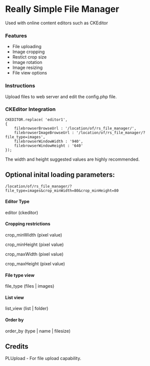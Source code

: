 # Really Simple File Manager

Used with online content editors such as CKEditor

### Features

- File uploading
- Image cropping
- Restict crop size
- Image rotation
- Image resizing
- File view options

### Instructions

Upload files to web server and edit the config.php file.

### CKEditor Integration

    CKEDITOR.replace( 'editor1',
    {
    	filebrowserBrowseUrl : '/location/of/rs_file_manager/',
    	filebrowserImageBrowseUrl : '/location/of/rs_file_manager/?file_type=images',
    	filebrowserWindowWidth : '940',
     	filebrowserWindowHeight : '640'
    });

The width and height suggested values are highly recommended.

## Optional inital loading parameters:

    /location/of/rs_file_manager/?file_type=images&crop_minWidth=80&crop_minHeight=80

#### Editor Type

editor (ckeditor)

#### Cropping restrictions

crop_minWidth (pixel value)

crop_minHeight (pixel value)

crop_maxWidth (pixel value)

crop_maxHeight (pixel value)

#### File type view

file_type (files | images)

#### List view

list_view (list | folder)

#### Order by

order_by (type | name | filesize)

Credits
----
PLUpload - For file upload capability.
